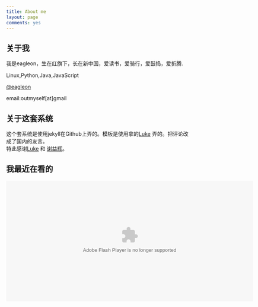 ```yaml
---
title: About me
layout: page
comments: yes
---
```


关于我
----------------------------
我是eagleon，生在红旗下，长在新中国，爱读书，爱骑行，爱鼓捣，爱折腾.

Linux,Python,Java,JavaScript

[@eagleon](http://twitter.com/eagleon)

email:outmyself[at]gmail


关于这套系统
----------------------------
这个套系统是使用jekyll在Github上弄的。模板是使用拿的[Luke][luke] 弄的。把评论改成了国内的友言。    
特此感谢[Luke][luke] 和 [谢益辉][yihui]。

我最近在看的
----------------------------
<div><object classid="clsid:d27cdb6e-ae6d-11cf-96b8-444553540000" codebase="http://fpdownload.macromedia.com/pub/shockwave/cabs/flash/swflash.cab#version=7,0,0,0" width="666" height="326" id="passing" > <param name="movie" value="http://www.douban.com/doushow/eagleon/dolist_latest_movie|book|music_10_5_medium_nologo_self/doushow.swf" /> <param name="quality" value="high" /> <param name="scale" value="noscale"/> <param name="align" value="tl"/> <param name="wmode" value="transparent"/> <embed src="http://www.douban.com/doushow/eagleon/dolist_latest_movie|book|music_10_5_medium_nologo_self/doushow.swf" wmode="transparent" quality="high" width="666" height="326" name="passing" scale="noscale" align="tl" type="application/x-shockwave-flash" pluginspage="http://www.macromedia.com/go/getflashplayer" /> </object></div>


[luke]:http://geeklu.com/
[yihui]:http://yihui.name/